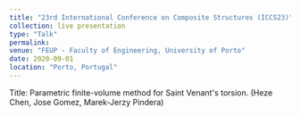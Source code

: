 ```yaml
---
title: "23rd International Conference on Composite Structures (ICCS23)"
collection: live presentation
type: "Talk"
permalink: 
venue: "FEUP - Faculty of Engineering, University of Porto"
date: 2020-09-01
location: "Porto, Portugal"
---
```


Title: Parametric finite-volume method for Saint Venant's torsion. (Heze Chen, Jose Gomez, Marek-Jerzy Pindera)
